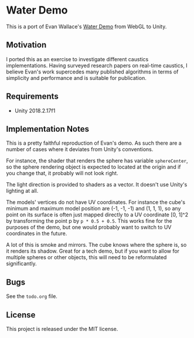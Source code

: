Water Demo
==========

This is a port of Evan Wallace's [Water Demo](http://madebyevan.com/webgl-water/) from WebGL to Unity.

Motivation
----------

I ported this as an exercise to investigate different caustics implementations.  Having surveyed research papers on real-time caustics, I believe Evan's work supercedes many published algorithms in terms of simplicity and performance and is suitable for publication.

Requirements
------------

* Unity 2018.2.17f1

Implementation Notes
--------------------

This is a pretty faithful reproduction of Evan's demo.  As such there are a number of cases where it deviates from Unity's conventions.

For instance, the shader that renders the sphere has variable `sphereCenter`, so the sphere rendering object is expected to located at the origin and if you change that, it probably will not look right.

The light direction is provided to shaders as a vector.  It doesn't use Unity's lighting at all.

The models' vertices do not have UV coordinates.  For instance the cube's minimum and maximum model position are (-1, -1, -1) and (1, 1, 1), so any point on its surface is often just mapped directly to a UV coordinate [0, 1]^2 by transforming the point p by `p * 0.5 + 0.5`.  This works fine for the purposes of the demo, but one would probably want to switch to UV coordinates in the future.

A lot of this is smoke and mirrors. The cube knows where the sphere is, so it renders its shadow. Great for a tech demo, but if you want to allow for multiple spheres or other objects, this will need to be reformulated significantly.

Bugs
----

See the `todo.org` file.

License
-------

This project is released under the MIT license.
